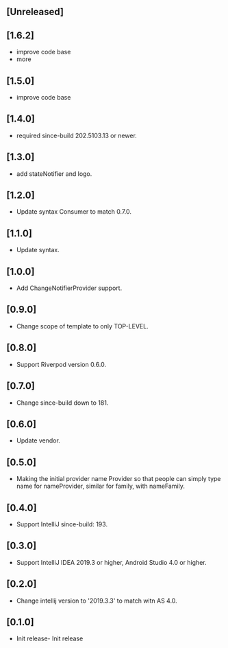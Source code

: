 <!-- Keep a Changelog guide -> https://keepachangelog.com -->

## [Unreleased]
## [1.6.2]
- improve code base
- more

## [1.5.0]
- improve code base

## [1.4.0] 
- required since-build 202.5103.13 or newer.

## [1.3.0] 
- add stateNotifier and logo.

## [1.2.0]
- Update syntax Consumer to match 0.7.0.

## [1.1.0] 
- Update syntax.

## [1.0.0] 
- Add ChangeNotifierProvider support.

## [0.9.0] 
- Change scope of template to only TOP-LEVEL.

## [0.8.0] 
- Support Riverpod version 0.6.0.

## [0.7.0] 
- Change since-build down to 181.

## [0.6.0] 
- Update vendor.

## [0.5.0] 
- Making the initial provider name Provider so that people can simply type name for nameProvider, similar for family, with nameFamily.

## [0.4.0] 
- Support IntelliJ since-build: 193.

## [0.3.0] 
- Support IntelliJ IDEA 2019.3 or higher, Android Studio 4.0 or higher.

## [0.2.0] 
- Change intellij version to '2019.3.3' to match witn AS 4.0.

## [0.1.0] 
- Init release- Init release
